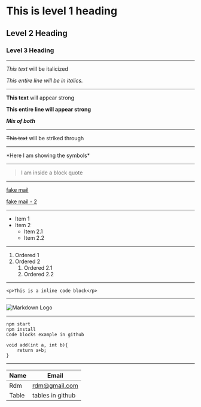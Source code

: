 <!-- Headings in MD -->

# This is level 1 heading

## Level 2 Heading

### Level 3 Heading

<!-- For horizontal rule -->

---

<!-- Italics -->

_This text_ will be italicized

_This entire line will be in italics._

---

<!-- Strong -->

**This text** will appear strong

**This entire line will appear strong**

**_Mix of both_**

---

<!-- Strikethrough -->

~~This text~~ will be striked through

---

<!-- To show the symbols -->

\*Here I am showing the symbols\*

---

<!-- Block Quotes -->

> I am inside a block quote

---

<!-- Links -->

[fake mail](link_without_title.com)

[fake mail - 2](this.com "link_with_title")

---

<!-- UL -->

- Item 1
- Item 2
  - Item 2.1
  - Item 2.2

---

<!-- OL -->

1. Ordered 1
1. Ordered 2
   1. Ordered 2.1
   1. Ordered 2.2

---

<!-- Inline code block -->

`<p>This is a inline code block</p>`

---

<!-- Images -->

![Markdown Logo](https://markdown-here.com/img/icon256.png)

---

<!-- Github Markdown -->

<!-- Code blocks -->

```
npm start
npm install
Code blocks example in github
```

```
void add(int a, int b){
    return a+b;
}
```

---

<!-- Tables -->

| Name  | Email            |
| ----- | ---------------- |
| Rdm   | rdm@gmail.com    |
| Table | tables in github |
